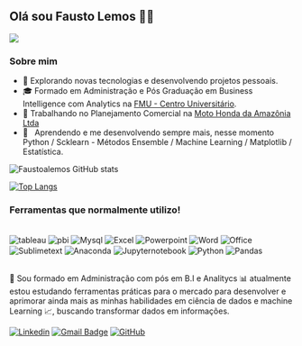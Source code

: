 ## Olá sou Fausto Lemos 🚀👋

![](https://komarev.com/ghpvc/?username=faustoalemos&color=006bed)

<h3>Sobre mim</h3>

- 🤔 Explorando novas tecnologias e desenvolvendo projetos pessoais.
- 🎓 Formado em Administração e Pós Graduação em Business Intelligence com Analytics na <a href=https://portal.fmu.br/cursos/pos-graduacao/business-intelligence-com-analytics/>FMU - Centro Universitário</a>.
- 💼 Trabalhando no Planejamento Comercial na <a href=https://www.honda.com.br/institucional/honda-no-brasil>Moto Honda da Amazônia Ltda</a>
- 🌱 &nbsp; Aprendendo e me desenvolvendo sempre mais, nesse momento Python / Scklearn - Métodos Ensemble / Machine Learning / Matplotlib / Estatística.

<!-- 
[![linkedin](https://img.shields.io/badge/LinkedIn-0077B5?style=for-the-badge&logo=linkedin&logoColor=white)](https://www.linkedin.com/faustoalemos)
-->
![Faustoalemos GitHub stats](https://github-readme-stats.vercel.app/api?username=Faustoalemos&show_icons=true&theme=tokyonight)

<!-- 
Abaixo seria o gráfico com as ferramentas que utilizo, como ainda não tenho projeto, vou deixar somente em texto, para utilizar posteriormente retirar o <!-- e o final também.
-->
[![Top Langs](https://github-readme-stats.vercel.app/api/top-langs/?username=Faustoalemos)](https://github.com/Faustoalemos/github-readme-stats)


### Ferramentas que normalmente utilizo!
<div style="display: inline_block"><br/>
   <img align="center" alt="tableau" src="https://img.shields.io/badge/Tableau-E97627?style=for-the-badge&logo=Tableau&logoColor=white" />
   <img align="center" alt="pbi" src="https://img.shields.io/badge/power_bi-F2C811?style=for-the-badge&logo=powerbi&logoColor=black" />
   <img align="center" alt="Mysql" src="https://img.shields.io/badge/MySQL-005C84?style=for-the-badge&logo=mysql&logoColor=white" />
   <img align="center" alt="Excel" src="https://img.shields.io/badge/Microsoft_Excel-217346?style=for-the-badge&logo=microsoft-excel&logoColor=white" />
   <img align="center" alt="Powerpoint" src="https://img.shields.io/badge/Microsoft_PowerPoint-B7472A?style=for-the-badge&logo=microsoft-powerpoint&logoColor=white" />
   <img align="center" alt="Word" src="https://img.shields.io/badge/Microsoft_Word-2B579A?style=for-the-badge&logo=microsoft-word&logoColor=white" />
   <img align="center" alt="Office" src="https://img.shields.io/badge/Microsoft_Office-D83B01?style=for-the-badge&logo=microsoft-office&logoColor=white" />    
   <img align="center" alt="Sublimetext" src="https://img.shields.io/badge/sublime_text-%23575757.svg?&style=for-the-badge&logo=sublime-text&logoColor=important" />   
   <img align="center" alt="Anaconda" src="https://img.shields.io/badge/Anaconda-%2344A833.svg?style=for-the-badge&logo=anaconda&logoColor=white" />  
   <img align="center" alt="Jupyternotebook" src="https://img.shields.io/badge/jupyter-%23FA0F00.svg?style=for-the-badge&logo=jupyter&logoColor=white" />  
   <img align="center" alt="Python" src="https://img.shields.io/badge/python-3670A0?style=for-the-badge&logo=python&logoColor=ffdd54" />  
   <img align="center" alt="Pandas" src="https://img.shields.io/badge/pandas-%23150458.svg?style=for-the-badge&logo=pandas&logoColor=white" />  
</div> <br/>

🚀 Sou formado em Administração com pós em B.I e Analitycs 📊 atualmente estou estudando ferramentas práticas para o mercado para desenvolver e aprimorar ainda mais as minhas habilidades em ciência de dados e machine Learning 📈, buscando transformar dados em informações.

[![Linkedin](https://img.shields.io/badge/-faustoalemos-blue?style=flat-square&logo=Linkedin&logoColor=white&link=https://www.linkedin.com/faustoalemos)](https://www.linkedin.com/faustoalemos)
[![Gmail Badge](https://img.shields.io/badge/-faustoalemos@email.com-006bed?style=flat-square&logo=Gmail&logoColor=white&link=mailto:faustoalemos@gmail.com)](mailto:SEU-EMAIL)
[![GitHub](https://img.shields.io/github/followers/faustoalemos?label=follow&style=social)](https://github.com/Faustoalemos)




<!--
**Faustoalemos/Faustoalemos** is a ✨ _special_ ✨ repository because its `README.md` (this file) appears on your GitHub profile.

Here are some ideas to get you started:

- 🔭 I’m currently working on ...
- 🌱 I’m currently learning ...
- 👯 I’m looking to collaborate on ...
- 🤔 I’m looking for help with ...
- 💬 Ask me about ...
- 📫 How to reach me: ...
- 😄 Pronouns: ...
- ⚡ Fun fact: ...
-->
